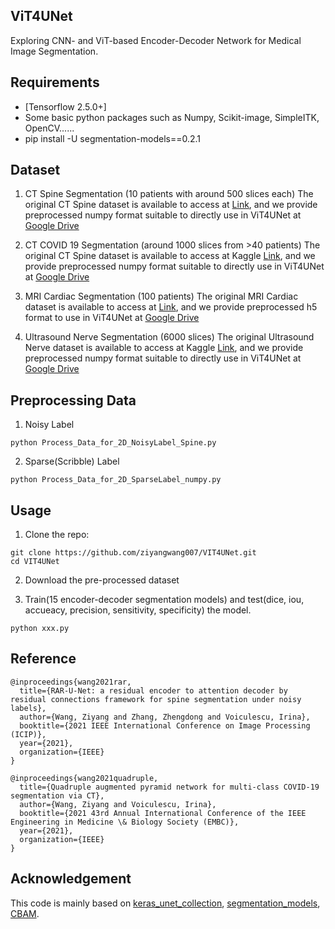 ## ViT4UNet
Exploring CNN- and ViT-based Encoder-Decoder Network for Medical Image Segmentation.


## Requirements
* [Tensorflow 2.5.0+]
* Some basic python packages such as Numpy, Scikit-image, SimpleITK, OpenCV......
* pip install -U segmentation-models==0.2.1


## Dataset

1. CT Spine Segmentation (10 patients with around 500 slices each) 
The original CT Spine dataset is available to access at [Link](http://spineweb.digitalimaginggroup.ca/Index.php?n=Main.Datasets#Dataset_2.3A_Spine_and_Vertebrae_Segmentation), and we provide preprocessed numpy format suitable to directly use in ViT4UNet at [Google Drive](https://drive.google.com/file/d/1Qe98-FUMpSkjF0gDi2PFeAlxq5TVi4LJ/view?usp=sharing)

2. CT COVID 19 Segmentation (around 1000 slices from >40 patients)
The original CT Spine dataset is available to access at Kaggle [Link](https://www.kaggle.com/competitions/covid-segmentation), and we provide preprocessed numpy format suitable to directly use in ViT4UNet at [Google Drive](https://drive.google.com/file/d/1kDhAdaxIz11oeYD6rtdSNtVTsqpESqXc/view?usp=sharing)

3. MRI Cardiac Segmentation (100 patients)
The original MRI Cardiac dataset is available to access at [Link](https://www.creatis.insa-lyon.fr/Challenge/acdc/), and we provide preprocessed h5 format to use in ViT4UNet at [Google Drive](https://drive.google.com/file/d/1F3JzBSIURtFJkfcExBcT6Hu7Ar5_f8uv/view?usp=drive_link)

4. Ultrasound Nerve Segmentation (6000 slices)
The original Ultrasound Nerve dataset is available to access at Kaggle [Link](https://www.kaggle.com/c/ultrasound-nerve-segmentation), and we provide preprocessed numpy format suitable to directly use in ViT4UNet at [Google Drive](https://drive.google.com/file/d/1-lmKpdhcA2ItKqnmQpygJITEEQf3EQqq/view?usp=sharing)


## Preprocessing Data

1. Noisy Label
```
python Process_Data_for_2D_NoisyLabel_Spine.py
```

2. Sparse(Scribble) Label
```
python Process_Data_for_2D_SparseLabel_numpy.py
```


## Usage
1. Clone the repo:
```
git clone https://github.com/ziyangwang007/VIT4UNet.git 
cd VIT4UNet
```
2. Download the pre-processed dataset

3. Train(15 encoder-decoder segmentation models) and test(dice, iou, accueacy, precision, sensitivity, specificity) the model.

```
python xxx.py
```

## Reference
```
@inproceedings{wang2021rar,
  title={RAR-U-Net: a residual encoder to attention decoder by residual connections framework for spine segmentation under noisy labels},
  author={Wang, Ziyang and Zhang, Zhengdong and Voiculescu, Irina},
  booktitle={2021 IEEE International Conference on Image Processing (ICIP)},
  year={2021},
  organization={IEEE}
}

@inproceedings{wang2021quadruple,
  title={Quadruple augmented pyramid network for multi-class COVID-19 segmentation via CT},
  author={Wang, Ziyang and Voiculescu, Irina},
  booktitle={2021 43rd Annual International Conference of the IEEE Engineering in Medicine \& Biology Society (EMBC)},
  year={2021},
  organization={IEEE}
}
```

## Acknowledgement

This code is mainly based on [keras_unet_collection](https://github.com/yingkaisha/keras-unet-collection), [segmentation_models](https://github.com/qubvel/segmentation_models), [CBAM](https://github.com/kobiso/CBAM-tensorflow).